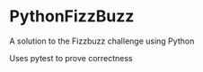 # PythonFizzBuzz
A solution to the Fizzbuzz challenge using Python

Uses pytest to prove correctness


